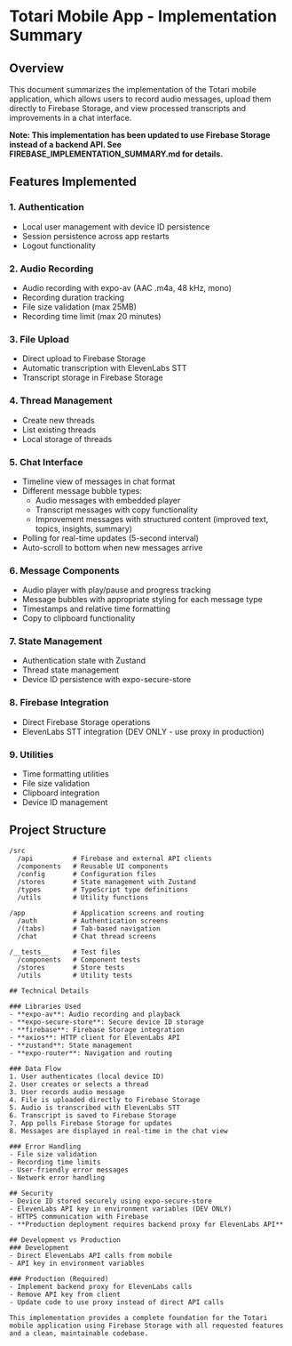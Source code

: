 # Totari Mobile App - Implementation Summary

## Overview
This document summarizes the implementation of the Totari mobile application, which allows users to record audio messages, upload them directly to Firebase Storage, and view processed transcripts and improvements in a chat interface.

**Note: This implementation has been updated to use Firebase Storage instead of a backend API. See FIREBASE_IMPLEMENTATION_SUMMARY.md for details.**

## Features Implemented

### 1. Authentication
- Local user management with device ID persistence
- Session persistence across app restarts
- Logout functionality

### 2. Audio Recording
- Audio recording with expo-av (AAC .m4a, 48 kHz, mono)
- Recording duration tracking
- File size validation (max 25MB)
- Recording time limit (max 20 minutes)

### 3. File Upload
- Direct upload to Firebase Storage
- Automatic transcription with ElevenLabs STT
- Transcript storage in Firebase Storage

### 4. Thread Management
- Create new threads
- List existing threads
- Local storage of threads

### 5. Chat Interface
- Timeline view of messages in chat format
- Different message bubble types:
  - Audio messages with embedded player
  - Transcript messages with copy functionality
  - Improvement messages with structured content (improved text, topics, insights, summary)
- Polling for real-time updates (5-second interval)
- Auto-scroll to bottom when new messages arrive

### 6. Message Components
- Audio player with play/pause and progress tracking
- Message bubbles with appropriate styling for each message type
- Timestamps and relative time formatting
- Copy to clipboard functionality

### 7. State Management
- Authentication state with Zustand
- Thread state management
- Device ID persistence with expo-secure-store

### 8. Firebase Integration
- Direct Firebase Storage operations
- ElevenLabs STT integration (DEV ONLY - use proxy in production)

### 9. Utilities
- Time formatting utilities
- File size validation
- Clipboard integration
- Device ID management

## Project Structure
```
/src
  /api          # Firebase and external API clients
  /components   # Reusable UI components
  /config       # Configuration files
  /stores       # State management with Zustand
  /types        # TypeScript type definitions
  /utils        # Utility functions

/app            # Application screens and routing
  /auth         # Authentication screens
  /(tabs)       # Tab-based navigation
  /chat         # Chat thread screens

/__tests__      # Test files
  /components   # Component tests
  /stores       # Store tests
  /utils        # Utility tests

## Technical Details

### Libraries Used
- **expo-av**: Audio recording and playback
- **expo-secure-store**: Secure device ID storage
- **firebase**: Firebase Storage integration
- **axios**: HTTP client for ElevenLabs API
- **zustand**: State management
- **expo-router**: Navigation and routing

### Data Flow
1. User authenticates (local device ID)
2. User creates or selects a thread
3. User records audio message
4. File is uploaded directly to Firebase Storage
5. Audio is transcribed with ElevenLabs STT
6. Transcript is saved to Firebase Storage
7. App polls Firebase Storage for updates
8. Messages are displayed in real-time in the chat view

### Error Handling
- File size validation
- Recording time limits
- User-friendly error messages
- Network error handling

## Security
- Device ID stored securely using expo-secure-store
- ElevenLabs API key in environment variables (DEV ONLY)
- HTTPS communication with Firebase
- **Production deployment requires backend proxy for ElevenLabs API**

## Development vs Production
### Development
- Direct ElevenLabs API calls from mobile
- API key in environment variables

### Production (Required)
- Implement backend proxy for ElevenLabs calls
- Remove API key from client
- Update code to use proxy instead of direct API calls

This implementation provides a complete foundation for the Totari mobile application using Firebase Storage with all requested features and a clean, maintainable codebase.